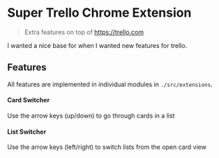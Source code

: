 # Super Trello Chrome Extension

> Extra features on top of https://trello.com

I wanted a nice base for when I wanted new features for trello.

## Features

All features are implemented in individual modules in `./src/extensions`.


#### Card Switcher

Use the arrow keys (up/down) to go through cards in a list

#### List Switcher

Use the arrow keys (left/right) to switch lists from the open card view
